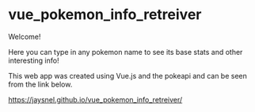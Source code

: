 # vue_pokemon_info_retreiver

Welcome!

Here you can type in any pokemon name to see its base stats and other interesting info!

This web app was created using Vue.js and the pokeapi and can be seen from the link below.

https://jaysnel.github.io/vue_pokemon_info_retreiver/
